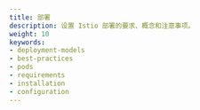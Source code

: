 ```yaml
---
title: 部署
description: 设置 Istio 部署的要求、概念和注意事项。
weight: 10
keywords:
- deployment-models
- best-practices
- pods
- requirements
- installation
- configuration
---
```

